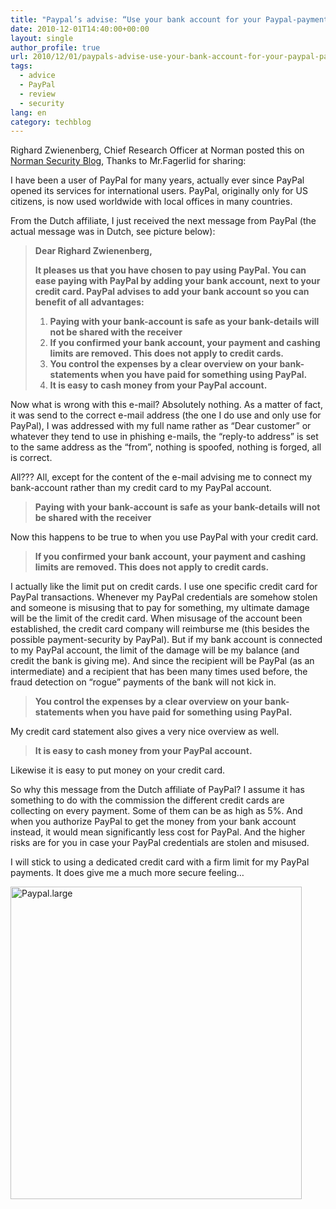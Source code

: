 ```yaml
---
title: "Paypal’s advise: “Use your bank account for your Paypal-payments”. Really ?!"
date: 2010-12-01T14:40:00+00:00
layout: single
author_profile: true
url: 2010/12/01/paypals-advise-use-your-bank-account-for-your-paypal-payments-really/
tags:
  - advice
  - PayPal
  - review
  - security
lang: en
category: techblog
---
```

Righard Zwienenberg, Chief Research Officer at Norman posted this on <a href="http://www.norman.com/security_center/blog/righard_zwienenberg/130919/en" target="_blank">Norman Security Blog</a>, Thanks to Mr.Fagerlid for sharing: 

I have been a user of PayPal for many years, actually ever since PayPal opened its services for international users. PayPal, originally only for US citizens, is now used worldwide with local offices in many countries.

From the Dutch affiliate, I just received the next message from PayPal (the actual message was in Dutch, see picture below):

> **Dear Righard Zwienenberg,**
> 
> **It pleases us that you have chosen to pay using PayPal. You can ease paying with PayPal by adding your bank account, next to your credit card. PayPal advises to add your bank account so you can benefit of all advantages:**
> 
>   1. **Paying with your bank-account is safe as your bank-details will not be shared with the receiver**
>   2. **If you confirmed your bank account, your payment and cashing limits are removed. This does not apply to credit cards.**
>   3. **You control the expenses by a clear overview on your bank-statements when you have paid for something using PayPal.**
>   4. **It is easy to cash money from your PayPal account.**

Now what is wrong with this e-mail? Absolutely nothing. As a matter of fact, it was send to the correct e-mail address (the one I do use and only use for PayPal), I was addressed with my full name rather as “Dear customer” or whatever they tend to use in phishing e-mails, the “reply-to address” is set to the same address as the “from”, nothing is spoofed, nothing is forged, all is correct.

All??? All, except for the content of the e-mail advising me to connect my bank-account rather than my credit card to my PayPal account.

> **Paying with your bank-account is safe as your bank-details will not be shared with the receiver**

Now this happens to be true to when you use PayPal with your credit card.

> **If you confirmed your bank account, your payment and cashing limits are removed. This does not apply to credit cards.**

I actually like the limit put on credit cards. I use one specific credit card for PayPal transactions. Whenever my PayPal credentials are somehow stolen and someone is misusing that to pay for something, my ultimate damage will be the limit of the credit card. When misusage of the account been established, the credit card company will reimburse me (this besides the possible payment-security by PayPal). But if my bank account is connected to my PayPal account, the limit of the damage will be my balance (and credit the bank is giving me). And since the recipient will be PayPal (as an intermediate) and a recipient that has been many times used before, the fraud detection on “rogue” payments of the bank will not kick in.

> **You control the expenses by a clear overview on your bank-statements when you have paid for something using PayPal.**

My credit card statement also gives a very nice overview as well.

> **It is easy to cash money from your PayPal account.**

Likewise it is easy to put money on your credit card.

So why this message from the Dutch affiliate of PayPal? I assume it has something to do with the commission the different credit cards are collecting on every payment. Some of them can be as high as 5%. And when you authorize PayPal to get the money from your bank account instead, it would mean significantly less cost for PayPal. And the higher risks are for you in case your PayPal credentials are stolen and misused.

I will stick to using a dedicated credit card with a firm limit for my PayPal payments. It does give me a much more secure feeling…

[<img title="Paypal.large" border="0" alt="Paypal.large" src="http://lh5.ggpht.com/_vaUVXcmC3OI/TPZXb2hzm4I/AAAAAAAADUQ/iH1VVbkhlMQ/Paypal.large_thumb.jpg?imgmax=800" width="466" height="500" />](http://lh4.ggpht.com/_vaUVXcmC3OI/TPZXZPvdMyI/AAAAAAAADUM/gYucBLfj8T0/s1600-h/Paypal.large%5B2%5D.jpg)